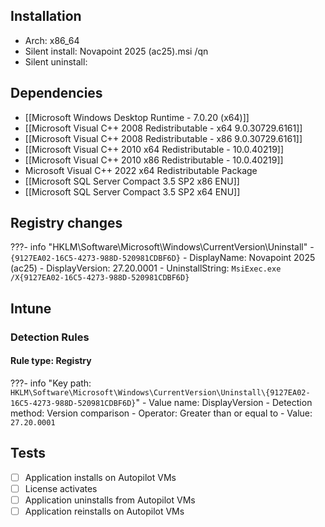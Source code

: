 ## Installation
- Arch: x86_64
- Silent install: Novapoint 2025 (ac25).msi /qn
- Silent uninstall:
## Dependencies
- [[Microsoft Windows Desktop Runtime - 7.0.20 (x64)]]
- [[Microsoft Visual C++ 2008 Redistributable - x64 9.0.30729.6161]]
- [[Microsoft Visual C++ 2008 Redistributable - x86 9.0.30729.6161]]
- [[Microsoft Visual C++ 2010  x64 Redistributable - 10.0.40219]]
- [[Microsoft Visual C++ 2010  x86 Redistributable - 10.0.40219]]
- Microsoft Visual C++ 2022 x64 Redistributable Package
- [[Microsoft SQL Server Compact 3.5 SP2 x86 ENU]]
- [[Microsoft SQL Server Compact 3.5 SP2 x64 ENU]]
## Registry changes
???- info "HKLM\Software\Microsoft\Windows\CurrentVersion\Uninstall"
	- `{9127EA02-16C5-4273-988D-520981CDBF6D}`
		- DisplayName: Novapoint 2025 (ac25)
		- DisplayVersion: 27.20.0001
		- UninstallString: `MsiExec.exe /X{9127EA02-16C5-4273-988D-520981CDBF6D}`
## Intune
### Detection Rules
#### Rule type: Registry
???- info "Key path: `HKLM\Software\Microsoft\Windows\CurrentVersion\Uninstall\{9127EA02-16C5-4273-988D-520981CDBF6D}`"
	- Value name: DisplayVersion
	- Detection method: Version comparison
	- Operator: Greater than or equal to
	- Value: `27.20.0001`
## Tests
- [ ] Application installs on Autopilot VMs
- [ ] License activates
- [ ] Application uninstalls from Autopilot VMs
- [ ] Application reinstalls on Autopilot VMs